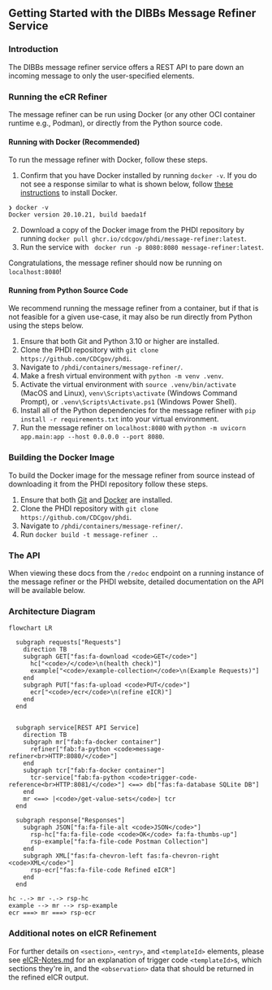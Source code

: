 ## Getting Started with the DIBBs Message Refiner Service

### Introduction

The DIBBs message refiner service offers a REST API to pare down an incoming message to only the user-specified elements.

### Running the eCR Refiner

The message refiner can be run using Docker (or any other OCI container runtime e.g., Podman), or directly from the Python source code.

#### Running with Docker (Recommended)

To run the message refiner with Docker, follow these steps.

1. Confirm that you have Docker installed by running `docker -v`. If you do not see a response similar to what is shown below, follow [these instructions](https://docs.docker.com/get-docker/) to install Docker.

```
❯ docker -v
Docker version 20.10.21, build baeda1f
```

2. Download a copy of the Docker image from the PHDI repository by running `docker pull ghcr.io/cdcgov/phdi/message-refiner:latest`.
3. Run the service with ` docker run -p 8080:8080 message-refiner:latest`.

Congratulations, the message refiner should now be running on `localhost:8080`!

#### Running from Python Source Code

We recommend running the message refiner from a container, but if that is not feasible for a given use-case, it may also be run directly from Python using the steps below.

1. Ensure that both Git and Python 3.10 or higher are installed.
2. Clone the PHDI repository with `git clone https://github.com/CDCgov/phdi`.
3. Navigate to `/phdi/containers/message-refiner/`.
4. Make a fresh virtual environment with `python -m venv .venv`.
5. Activate the virtual environment with `source .venv/bin/activate` (MacOS and Linux), `venv\Scripts\activate` (Windows Command Prompt), or `.venv\Scripts\Activate.ps1` (Windows Power Shell).
6. Install all of the Python dependencies for the message refiner with `pip install -r requirements.txt` into your virtual environment.
7. Run the message refiner on `localhost:8080` with `python -m uvicorn app.main:app --host 0.0.0.0 --port 8080`.

### Building the Docker Image

To build the Docker image for the message refiner from source instead of downloading it from the PHDI repository follow these steps.

1. Ensure that both [Git](https://git-scm.com/book/en/v2/Getting-Started-Installing-Git) and [Docker](https://docs.docker.com/get-docker/) are installed.
2. Clone the PHDI repository with `git clone https://github.com/CDCgov/phdi`.
3. Navigate to `/phdi/containers/message-refiner/`.
4. Run `docker build -t message-refiner .`.

### The API

When viewing these docs from the `/redoc` endpoint on a running instance of the message refiner or the PHDI website, detailed documentation on the API will be available below.

### Architecture Diagram

```mermaid
flowchart LR

  subgraph requests["Requests"]
    direction TB
    subgraph GET["fas:fa-download <code>GET</code>"]
      hc["<code>/</code>\n(health check)"]
      example["<code>/example-collection</code>\n(Example Requests)"]
    end
    subgraph PUT["fas:fa-upload <code>PUT</code>"]
      ecr["<code>/ecr</code>\n(refine eICR)"]
    end
  end


  subgraph service[REST API Service]
    direction TB
    subgraph mr["fab:fa-docker container"]
      refiner["fab:fa-python <code>message-refiner<br>HTTP:8080/</code>"]
    end
    subgraph tcr["fab:fa-docker container"]
      tcr-service["fab:fa-python <code>trigger-code-reference<br>HTTP:8081/</code>"] <==> db["fas:fa-database SQLite DB"]
    end
    mr <==> |<code>/get-value-sets</code>| tcr
  end

  subgraph response["Responses"]
    subgraph JSON["fa:fa-file-alt <code>JSON</code>"]
      rsp-hc["fa:fa-file-code <code>OK</code> fa:fa-thumbs-up"]
      rsp-example["fa:fa-file-code Postman Collection"]
    end
    subgraph XML["fas:fa-chevron-left fas:fa-chevron-right <code>XML</code>"]
      rsp-ecr["fas:fa-file-code Refined eICR"]
    end
  end

hc -.-> mr -.-> rsp-hc
example --> mr --> rsp-example
ecr ===> mr ===> rsp-ecr
```

### Additional notes on eICR Refinement

For further details on `<section>`, `<entry>`, and `<templateId>` elements, please see [eICR-Notes.md](eICR-Notes.md) for an explanation of trigger code `<templateId>`s, which sections they're in, and the `<observation>` data that should be returned in the refined eICR output.
